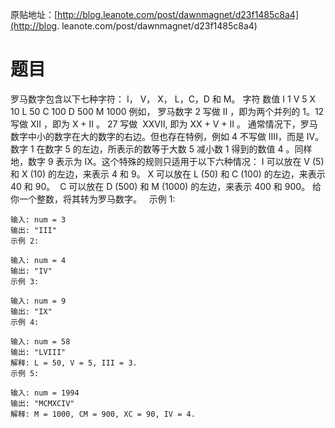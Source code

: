 原贴地址：[http://blog.leanote.com/post/dawnmagnet/d23f1485c8a4](http://blog.
leanote.com/post/dawnmagnet/d23f1485c8a4)
# 题目
罗马数字包含以下七种字符： I， V， X， L，C，D 和 M。
    字符          数值
    I             1
    V             5
    X             10
    L             50
    C             100
    D             500
    M             1000
例如， 罗马数字 2 写做 II ，即为两个并列的 1。12 写做 XII ，即为 X + II 。 27 
写做  XXVII, 即为 XX + V + II 。
通常情况下，罗马数字中小的数字在大的数字的右边。但也存在特例，例如 4 
不写做 IIII，而是 IV。数字 1 在数字 5 的左边，所表示的数等于大数 5 减小数 1 
得到的数值 4 。同样地，数字 9 表示为 IX。这个特殊的规则只适用于以下六种情况：
I 可以放在 V (5) 和 X (10) 的左边，来表示 4 和 9。
X 可以放在 L (50) 和 C (100) 的左边，来表示 40 和 90。 
C 可以放在 D (500) 和 M (1000) 的左边，来表示 400 和 900。
给你一个整数，将其转为罗马数字。
 
    示例 1:
    
    输入: num = 3
    输出: "III"
    示例 2:
    
    输入: num = 4
    输出: "IV"
    示例 3:
    
    输入: num = 9
    输出: "IX"
    示例 4:
    
    输入: num = 58
    输出: "LVIII"
    解释: L = 50, V = 5, III = 3.
    示例 5:
    
    输入: num = 1994
    输出: "MCMXCIV"
    解释: M = 1000, CM = 900, XC = 90, IV = 4.
     